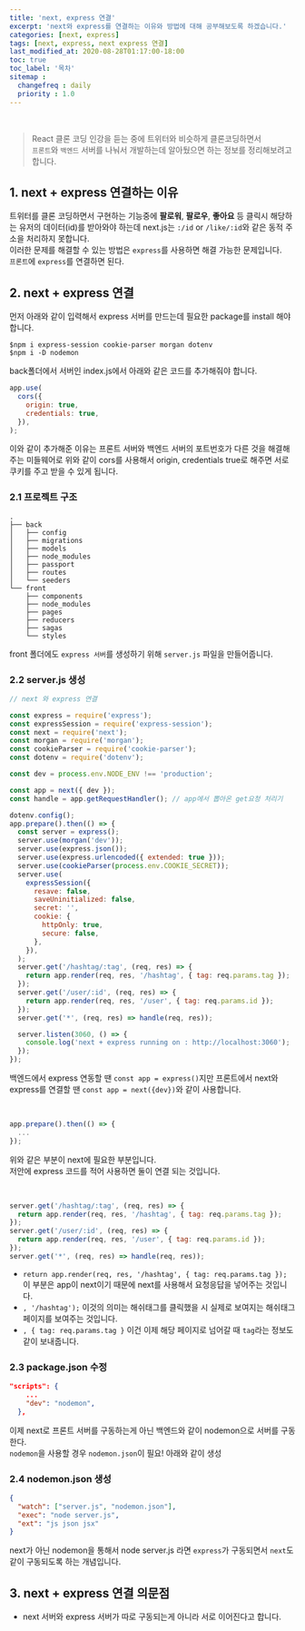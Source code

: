 ```yaml
---
title: 'next, express 연결'
excerpt: 'next와 express를 연결하는 이유와 방법에 대해 공부해보도록 하겠습니다.'
categories: [next, express]
tags: [next, express, next express 연결]
last_modified_at: 2020-08-28T01:17:00-18:00
toc: true
toc_label: '목차'
sitemap :
  changefreq : daily
  priority : 1.0
---
```


<br>

> React 클론 코딩 인강을 듣는 중에 트위터와 비슷하게 클론코딩하면서 <br>`프론트`와 `백엔드` 서버를 나눠서 개발하는데 알아뒀으면 하는 정보를 정리해보려고 합니다.

## 1. next + express 연결하는 이유

트위터를 클론 코딩하면서 구현하는 기능중에 **팔로워**, **팔로우**, **좋아요** 등 클릭시 해당하는 유저의 데이터(id)를 받아와야 하는데 next.js는 `:/id` or `/like/:id`와 같은 동적 주소을 처리하지 못합니다.<br>
이러한 문제를 해결할 수 있는 방법은 `express`를 사용하면 해결 가능한 문제입니다.<br>
`프론트`에 `express`를 연결하면 된다.

## 2. next + express 연결

먼저 아래와 같이 입력해서 express 서버를 만드는데 필요한 package를 install 해야합니다.<br>

```shell
$npm i express-session cookie-parser morgan dotenv
$npm i -D nodemon
```

back폴더에서 서버인 index.js에서 아래와 같은 코드를 추가해줘야 합니다.

```js
app.use(
  cors({
    origin: true,
    credentials: true,
  }),
);
```

이와 같이 추가해준 이유는 프론트 서버와 백엔드 서버의 포트번호가 다른 것을 해결해주는 미들웨어로 위와 같이 cors를 사용해서 origin, credentials true로 해주면 서로 쿠키를 주고 받을 수 있게 됩니다.

### 2.1 프로젝트 구조

```
.
├── back
│   ├── config
│   ├── migrations
│   ├── models
│   ├── node_modules
│   ├── passport
│   ├── routes
│   └── seeders
└── front
    ├── components
    ├── node_modules
    ├── pages
    ├── reducers
    ├── sagas
    └── styles
```

front 폴더에도 `express 서버`를 생성하기 위해 `server.js` 파일을 만들어줍니다.

### 2.2 server.js 생성

```js
// next 와 express 연결

const express = require('express');
const expressSession = require('express-session');
const next = require('next');
const morgan = require('morgan');
const cookieParser = require('cookie-parser');
const dotenv = require('dotenv');

const dev = process.env.NODE_ENV !== 'production';

const app = next({ dev });
const handle = app.getRequestHandler(); // app에서 뽑아온 get요청 처리기

dotenv.config();
app.prepare().then(() => {
  const server = express();
  server.use(morgan('dev'));
  server.use(express.json());
  server.use(express.urlencoded({ extended: true }));
  server.use(cookieParser(process.env.COOKIE_SECRET));
  server.use(
    expressSession({
      resave: false,
      saveUninitialized: false,
      secret: '',
      cookie: {
        httpOnly: true,
        secure: false,
      },
    }),
  );
  server.get('/hashtag/:tag', (req, res) => {
    return app.render(req, res, '/hashtag', { tag: req.params.tag });
  });
  server.get('/user/:id', (req, res) => {
    return app.render(req, res, '/user', { tag: req.params.id });
  });
  server.get('*', (req, res) => handle(req, res));

  server.listen(3060, () => {
    console.log('next + express running on : http://localhost:3060');
  });
});
```

백엔드에서 express 연동할 땐 `const app = express()`지만 프론트에서 next와 express를 연결할 땐 `const app = next({dev})`와 같이 사용합니다.

<br>

```js
app.prepare().then(() => {
  ...
});
```

위와 같은 부분이 next에 필요한 부분입니다. <br>
저안에 express 코드를 적어 사용하면 둘이 연결 되는 것입니다.

<br>

```js
server.get('/hashtag/:tag', (req, res) => {
  return app.render(req, res, '/hashtag', { tag: req.params.tag });
});
server.get('/user/:id', (req, res) => {
  return app.render(req, res, '/user', { tag: req.params.id });
});
server.get('*', (req, res) => handle(req, res));
```

- `return app.render(req, res, '/hashtag', { tag: req.params.tag });` 이 부분은 app이 next이기 때문에 next를 사용해서 요청응답을 넣어주는 것입니다. <br>
- `, '/hashtag');` 이것의 의미는 해쉬태그를 클릭했을 시 실제로 보여지는 해쉬태그 페이지를 보여주는 것입니다.<br>
- `, { tag: req.params.tag }` 이건 이제 해당 페이지로 넘어갈 때 `tag`라는 정보도 같이 보내줍니다.

### 2.3 package.json 수정

```json
"scripts": {
    ...
    "dev": "nodemon",
  },
```

이제 next로 프론트 서버를 구동하는게 아닌 백엔드와 같이 nodemon으로 서버를 구동한다.<br>
`nodemon`을 사용할 경우 `nodemon.json`이 필요! 아래와 같이 생성

### 2.4 nodemon.json 생성

```json
{
  "watch": ["server.js", "nodemon.json"],
  "exec": "node server.js",
  "ext": "js json jsx"
}
```

next가 아닌 nodemon을 통해서 node server.js 라면 `express`가 구동되면서 `next`도 같이 구동되도록 하는 개념입니다.

## 3. next + express 연결 의문점

- next 서버와 express 서버가 따로 구동되는게 아니라 서로 이어진다고 합니다.
